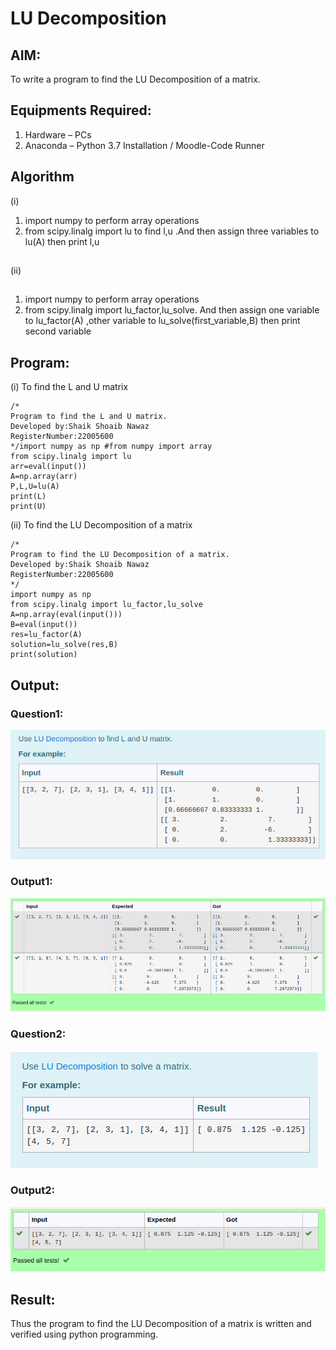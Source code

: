 # LU Decomposition 

## AIM:
To write a program to find the LU Decomposition of a matrix.

## Equipments Required:
1. Hardware – PCs
2. Anaconda – Python 3.7 Installation / Moodle-Code Runner

## Algorithm
(i)
1. import numpy to perform array operations
2. from scipy.linalg import lu to find l,u .And then assign three variables to lu(A) then print l,u
##
(ii)
##
1. import numpy to perform array operations
2. from scipy.linalg import lu_factor,lu_solve. And then assign one variable to lu_factor(A) ,other variable to lu_solve(first_variable,B)
  then print second variable

## Program:
(i) To find the L and U matrix
```
/*
Program to find the L and U matrix.
Developed by:Shaik Shoaib Nawaz
RegisterNumber:22005600
*/import numpy as np #from numpy import array
from scipy.linalg import lu
arr=eval(input())
A=np.array(arr)
P,L,U=lu(A)
print(L)
print(U)
```
(ii) To find the LU Decomposition of a matrix
```
/*
Program to find the LU Decomposition of a matrix.
Developed by:Shaik Shoaib Nawaz
RegisterNumber:22005600
*/
import numpy as np
from scipy.linalg import lu_factor,lu_solve
A=np.array(eval(input()))
B=eval(input())
res=lu_factor(A)
solution=lu_solve(res,B)
print(solution)
```

## Output:
### Question1:
![lu decomposition](lu1.png)
### Output1:
![lu decomposition](lu1output.png)
### Question2:
![lu decomposition of matrix](lu2.png)
### Output2:
![lu decomposition of matrix](lu2output.png)


## Result:
Thus the program to find the LU Decomposition of a matrix is written and verified using python programming.

